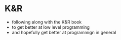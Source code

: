# K&R
- following along with the K&R book
- to get better at low level programming
- and hopefully get better at programmign in general
